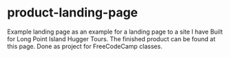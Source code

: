 # product-landing-page
Example landing page as an example for a landing page to a site I have Built for Long Point Island Hugger Tours. The finished product can be found at this page. Done as project for FreeCodeCamp classes.
